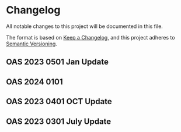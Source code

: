 # Changelog
All notable changes to this project will be documented in this file.

The format is based on [Keep a Changelog](https://keepachangelog.com/en/1.0.0/),
and this project adheres to [Semantic Versioning](https://semver.org/spec/v2.0.0.html).

## OAS 2023 0501 Jan Update

## OAS 2024 0101

## OAS 2023 0401 OCT Update

## OAS 2023 0301 July Update
